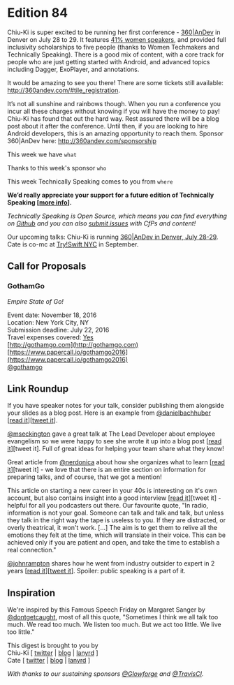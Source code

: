 # Edition 84

Chiu-Ki is super excited to be running her first conference - [360|AnDev](http://360andev.com/) in Denver on July 28 to 29. It features [41% women speakers](http://360andev.com/speakers/), and provided full inclusivity scholarships to five people (thanks to Women Techmakers and Technically Speaking). There is a good mix of content, with a core track for people who are just getting started with Android, and advanced topics including Dagger, ExoPlayer, and annotations.

It would be amazing to see you there! There are some tickets still available: http://360andev.com/#tile_registration. 

It’s not all sunshine and rainbows though. When you run a conference you incur all these charges without knowing if you will have the money to pay! Chiu-Ki has found that out the hard way. Rest assured there will be a blog post about it after the conference. Until then, if you are looking to hire Android developers, this is an amazing opportunity to reach them. Sponsor 360|AnDev here: http://360andev.com/sponsorship

This week we have `what`

Thanks to this week's sponsor `who`

This week Technically Speaking comes to you from `where` 

**We’d really appreciate your support for a future edition of Technically Speaking [[more info](http://www.techspeak.email/sponsorship/)].**  

*Technically Speaking is Open Source, which means you can find everything on [Github](https://github.com/catehstn/technically-speaking/) and you can also [submit issues](https://github.com/catehstn/technically-speaking/issues/new) with CfPs and content!*  

Our upcoming talks: Chiu-Ki is running [360|AnDev in Denver, July 28-29](http://360andev.com/). Cate is co-mc at [Try!Swift NYC](http://www.tryswiftnyc.com/) in September.

## Call for Proposals

### GothamGo
*Empire State of Go!*
 
Event date: November 18, 2016  
Location: New York City, NY  
Submission deadline: July 22, 2016  
Travel expenses covered: [Yes](https://twitter.com/gothamgo/status/750398991922302976)  
[http://gothamgo.com](http://gothamgo.com)  
[https://www.papercall.io/gothamgo2016](https://www.papercall.io/gothamgo2016)  
[@gothamgo](https://twitter.com/gothamgo)



## Link Roundup

If you have speaker notes for your talk, consider publishing them alongside your slides as a blog post. Here is an example from [@danielbachhuber](https://twitter.com/danielbachhuber) [[read it](http://bit.ly/29fWsXV)][[tweet it](https://twitter.com/home?status=My%20condolences,%20you're%20now%20the%20maintainer%20of%20a%20popular%20open%20source%20project%20by%20%40danielbachhuber%20http%3A//bit.ly/29fWsXV%20via%20%40techspeakdigest)].  

[@mseckington](http://twitter.com/mseckington) gave a great talk at The Lead Developer about employee evangelism so we were happy to see she wrote it up into a blog post [[read it](http://missgeeky.com/2016/07/07/employee-evangelism-make-team-badass/)][tweet it]. Full of great ideas for helping your team share what they know!

Great article from [@nerdonica](http://twitter.com/nerdonica) about how she organizes what to learn [[read it](https://mathonsunday.github.io/blog/post/my-method/)][tweet it] - we love that there is an entire section on information for preparing talks, and of course, that we got a mention!

This article on starting a new career in your 40s is interesting on it's own account, but also contains insight into a good interview [[read it](http://www.lennyletter.com/work/a444/screw-mastery/)][tweet it] - helpful for all you podcasters out there. Our favourite quote, "In radio, information is not your goal. Someone can talk and talk and talk, but unless they talk in the right way the tape is useless to you. If they are distracted, or overly theatrical, it won't work. [...] The aim is to get them to relive all the emotions they felt at the time, which will translate in their voice. This can be achieved only if you are patient and open, and take the time to establish a real connection."

[@johnrampton](twitter.com/johnrampton) shares how he went from industry outsider to expert in 2 years [[read it](http://on.inc.com/29dHUDK)][[tweet it](https://twitter.com/home?status=How%20I%20Went%20From%20Industry%20Outsider%20to%20Expert%20in%202%20Years%20by%20%40johnrampton%20http%3A//on.inc.com/29dHUDK%20via%20%40techspeakdigest)]. Spoiler: public speaking is a part of it.  

## Inspiration

We're inspired by this Famous Speech Friday on Margaret Sanger by [@dontgetcaught](http://twitter.com/dontgetcaught), most of all this quote, "Sometimes I think we all talk too much. We read too much. We listen too much. But we act too little. We live too little."  
  
  
This digest is brought to you by  
Chiu-Ki [ [twitter](https://twitter.com/chiuki) | [blog](http://blog.sqisland.com/) | [lanyrd](http://lanyrd.com/profile/chiuki/) ]  
Cate [ [twitter](https://twitter.com/catehstn) | [blog](http://www.catehuston.com/blog/) | [lanyrd](http://lanyrd.com/profile/catehstn/) ]

*With thanks to our sustaining sponsors [@Glowforge](http://twitter.com/glowforge) and [@TravisCI](http://twitter.com/travisci).*

